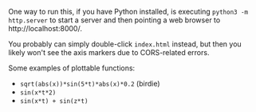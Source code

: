 One way to run this, if you have Python installed, is executing `python3 -m http.server` to start a server and then pointing a web browser to http://localhost:8000/.

You probably can simply double-click `index.html` instead, but then you likely won't see the axis markers due to CORS-related errors.

Some examples of plottable functions:
- `sqrt(abs(x))*sin(5*t)*abs(x)*0.2` (birdie)
- `sin(x*t*2)`
- `sin(x*t) + sin(z*t)`
